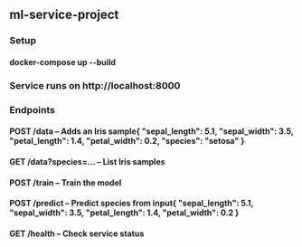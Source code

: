 ## ml-service-project

### Setup
#### docker-compose up --build

### Service runs on http://localhost:8000

### Endpoints

#### POST /data – Adds an Iris sample{ "sepal_length": 5.1, "sepal_width": 3.5, "petal_length": 1.4, "petal_width": 0.2, "species": "setosa" }
#### GET /data?species=... – List Iris samples
#### POST /train – Train the model
#### POST /predict – Predict species from input{ "sepal_length": 5.1, "sepal_width": 3.5, "petal_length": 1.4, "petal_width": 0.2 }
#### GET /health – Check service status

